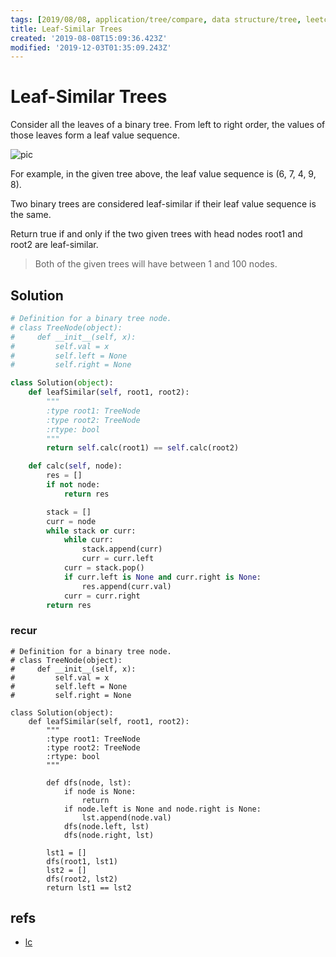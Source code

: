 ```yaml
---
tags: [2019/08/08, application/tree/compare, data structure/tree, leetcode/872, method/recursion, method/traversal/dfs]
title: Leaf-Similar Trees
created: '2019-08-08T15:09:36.423Z'
modified: '2019-12-03T01:35:09.243Z'
---
```


# Leaf-Similar Trees

Consider all the leaves of a binary tree.  From left to right order, the values of those leaves form a leaf value sequence.


![pic](https://s3-lc-upload.s3.amazonaws.com/uploads/2018/07/16/tree.png)

For example, in the given tree above, the leaf value sequence is (6, 7, 4, 9, 8).

Two binary trees are considered leaf-similar if their leaf value sequence is the same.

Return true if and only if the two given trees with head nodes root1 and root2 are leaf-similar.




> Both of the given trees will have between 1 and 100 nodes.


## Solution

```python
# Definition for a binary tree node.
# class TreeNode(object):
#     def __init__(self, x):
#         self.val = x
#         self.left = None
#         self.right = None

class Solution(object):
    def leafSimilar(self, root1, root2):
        """
        :type root1: TreeNode
        :type root2: TreeNode
        :rtype: bool
        """
        return self.calc(root1) == self.calc(root2)

    def calc(self, node):
        res = []
        if not node:
            return res

        stack = []
        curr = node
        while stack or curr:
            while curr:
                stack.append(curr)
                curr = curr.left
            curr = stack.pop()
            if curr.left is None and curr.right is None:
                res.append(curr.val)
            curr = curr.right
        return res
```

### recur

```
# Definition for a binary tree node.
# class TreeNode(object):
#     def __init__(self, x):
#         self.val = x
#         self.left = None
#         self.right = None

class Solution(object):
    def leafSimilar(self, root1, root2):
        """
        :type root1: TreeNode
        :type root2: TreeNode
        :rtype: bool
        """
        
        def dfs(node, lst):
            if node is None:
                return
            if node.left is None and node.right is None:
                lst.append(node.val)
            dfs(node.left, lst)
            dfs(node.right, lst)
        
        lst1 = []
        dfs(root1, lst1)
        lst2 = []
        dfs(root2, lst2)
        return lst1 == lst2
```

## refs

* [lc](https://leetcode.com/problems/leaf-similar-trees/)
